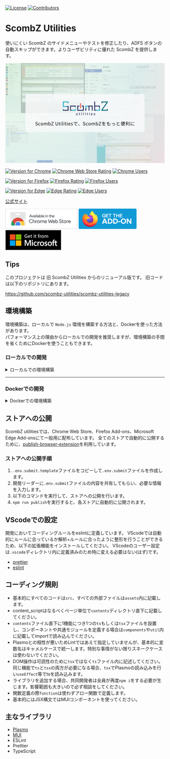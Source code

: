 [![License](https://img.shields.io/github/license/scombz-utilities/scombz-utilities-react?color=white&style=flat-square)](https://github.com/scombz-utilities/scombz-utilities-react/blob/main/LICENSE)
[![Contributors](https://img.shields.io/github/contributors/scombz-utilities/scombz-utilities-react?color=white&style=flat-square)](https://github.com/scombz-utilities/scombz-utilities-react/graphs/contributors)

# ScombZ Utilities

使いにくい ScombZ のサイドメニューやテストを修正したり、ADFS ボタンの自動スキップができます。よりユーザビリティに優れた ScombZ を提供します。

[![ScombZ Utilities](./docs/thumbnail.png)](https://scombz-utilities.com)

[![Version for Chrome](https://img.shields.io/chrome-web-store/v/iejnanaabfgocfjbnmhkfheghbkanibj?color=yellow&style=flat-square)](https://chromewebstore.google.com/detail/scombz-utilities/iejnanaabfgocfjbnmhkfheghbkanibj)
[![Chrome Web Store Rating](https://img.shields.io/chrome-web-store/rating/iejnanaabfgocfjbnmhkfheghbkanibj?color=yellow&style=flat-square)](https://chromewebstore.google.com/detail/scombz-utilities/iejnanaabfgocfjbnmhkfheghbkanibj)
[![Chrome Users](https://img.shields.io/chrome-web-store/users/iejnanaabfgocfjbnmhkfheghbkanibj?color=yellow&style=flat-square)](https://chromewebstore.google.com/detail/scombz-utilities/iejnanaabfgocfjbnmhkfheghbkanibj)

[![Version for Firefox](https://img.shields.io/amo/v/scombz-utilities?color=red&style=flat-square)](https://addons.mozilla.org/ja/firefox/addon/scombz-utilities/)
[![Firefox Rating](https://img.shields.io/amo/rating/scombz-utilities?color=red&style=flat-square)](https://addons.mozilla.org/ja/firefox/addon/scombz-utilities/)
[![Firefox Users](https://img.shields.io/amo/users/scombz-utilities?color=red&style=flat-square)](https://addons.mozilla.org/ja/firefox/addon/scombz-utilities/)

[![Version for Edge](https://img.shields.io/badge/dynamic/json?label=edge%20add-on&prefix=v&query=%24.version&url=https%3A%2F%2Fmicrosoftedge.microsoft.com%2Faddons%2Fgetproductdetailsbycrxid%2Feoddaffbjpphchhdhhfigcijjjbgjhcp)](https://microsoftedge.microsoft.com/addons/detail/arxivutils/eoddaffbjpphchhdhhfigcijjjbgjhcp)
[![Edge Rating](https://img.shields.io/badge/dynamic/json?label=rating&suffix=/5&query=%24.averageRating&url=https%3A%2F%2Fmicrosoftedge.microsoft.com%2Faddons%2Fgetproductdetailsbycrxid%2Feoddaffbjpphchhdhhfigcijjjbgjhcp)](https://microsoftedge.microsoft.com/addons/detail/arxivutils/eoddaffbjpphchhdhhfigcijjjbgjhcp)
[![Edge Users](https://img.shields.io/badge/dynamic/json?label=users&query=%24.activeInstallCount&url=https%3A%2F%2Fmicrosoftedge.microsoft.com%2Faddons%2Fgetproductdetailsbycrxid%2Feoddaffbjpphchhdhhfigcijjjbgjhcp)](https://microsoftedge.microsoft.com/addons/detail/arxivutils/eoddaffbjpphchhdhhfigcijjjbgjhcp)

[公式サイト](https://scombz-utilities.com)

[![Chrome 版のリンク](./docs/chrome.png)](https://chrome.google.com/webstore/detail/scombz-utilities/iejnanaabfgocfjbnmhkfheghbkanibj)
[![Firefox 版のリンク](./docs/firefox.png)](https://addons.mozilla.org/ja/firefox/addon/scombz-utilities/)
[![Edge 版のリンク](./docs/edge.png)](https://microsoftedge.microsoft.com/addons/detail/arxivutils/eoddaffbjpphchhdhhfigcijjjbgjhcp)

## Tips

このプロジェクトは 旧 ScombZ Utilities からのリニューアル版です。
旧コードは以下のリポジトリにあります。

https://github.com/scombz-utilities/scombz-utilities-legacy

## 環境構築

環境構築は、ローカルで `Node.js` 環境を構築する方法と、Dockerを使った方法があります。  
パフォーマンス上の理由からローカルでの開発を推奨しますが、環境構築の手間を省くためにDockerを使うこともできます。

### ローカルでの開発

<details>
<summary> ローカルでの環境構築 </summary>

注意: **Nodeのバージョンは必ず`.node-version`記載のものに合わせること**

### nodeの準備

nodeのバージョンは`20.11.1`で固定とします。

`.node-version`ファイルでバージョンを指定しているため、対応したバージョン管理ツールを使ってインストールしてください。
[asdf](https://asdf-vm.com/)や[nodenv](https://github.com/nodenv/nodenv)などのバージョン管理ツールを使うとよいでしょう。
このreadmeでは`nodenv`を使ったガイドを載せます。

---

<details>
<summary> asdfで実行する際の注意 </summary>

`asdf` の場合は`.node-version`を標準では読み込まないため、`~/.asdfrc`に以下の記述を追加してください。

```bash
legacy_version_file = yes
```

</details>

<details>
<summary> nodenvのインストール for Mac </summary>

① HomeBrewでnodenvのインストールを行います。

```bash
$ brew install nodenv
```

② `~/.zshrc`の最終行にhookを追加します。以下のコマンド2つを実行してください。

（echoではなく、vim等で直接書き込んでも問題ありません）

```bash
$ echo 'export PATH="$HOME/.nodenv/bin:$PATH"' >> ~/.zshrc
```

```bash
$ echo 'eval "$(nodenv init -)"' >> ~/.zshrc
```

③ このままでは `.zshrc`が読み込まれていないので、再読み込みを行います。

```bash
$ source ~/.zshrc
```

④ `.node-version`に記載されているnodeのバージョンを確認して下さい。

(記事確認時点では `v20.11.1`)

確認したバージョンをnodenvでインストールします。

( `.node-version`に記載されているのがv20.11.1でない場合はコマンドを適切に変更してください)

```bash
$ nodenv install 20.11.1
```

⑤ nodenvをリフレッシュします

```bash
$ nodenv rehash
```

⑥ インストールされたnodeのバージョンが合っているかを確認します

```bash
$ node -v
```

</details>

<details>
<summary> nodenvのインストール for Windows (Ubuntu)</summary>

**ここからは必ずWSL Ubuntuを使用してください**

① ビルドツールが無いかもしれないのでインストールします(あればスキップで構わない)

```bash
$ sudo apt install build-essential
```

② 公式の手順でnodenvのインストールを行います([公式](https://github.com/nodenv/nodenv))。さらに、 `nodenv install` を有効にするため、node-buildもインストールします([野良記事](https://omohikane.com/ubuntu_intall_nodenv/))。

```bash
$ git clone https://github.com/nodenv/nodenv.git ~/.nodenv
$ cd ~/.nodenv && src/configure && make -C src
$ git clone https://github.com/nodenv/node-build.git ~/.nodenv/plugins/node-build
```

③ `~/.bashrc`の最終行にhookを追加します。以下のコマンド2つを実行してください。

（echoではなく、vim等で直接書き込んでも問題ありません）

（bash以外のシェルを使っている場合は出力先を適宜変更してください）

```bash
$ echo 'export PATH="$HOME/.nodenv/bin:$PATH"' >> ~/.bashrc
```

```bash
$ echo 'eval "$(nodenv init -)"' >> ~/.bashrc
```

③ このままでは `.bashrc`が読み込まれていないので、再読み込みを行います。

```bash
$ source ~/.bashrc
```

④ `.node-version`に記載されているnodeのバージョンを確認して下さい。

(記事確認時点では `v20.11.1`)

確認したバージョンをnodenvでインストールします。

( `.node-version`に記載されているのがv20.11.1でない場合はコマンドを適切に変更してください)

```bash
$ nodenv install 20.11.1
$ nodenv global 20.11.1
```

⑤ nodenvをリフレッシュします

```bash
$ nodenv rehash
```

⑥ インストールされたnodeのバージョンが合っているかを確認します

```bash
$ node -v
```

</details>

---

### 依存関係パッケージのインストール

このレポジトリでは基本的にパッケージ管理には`npm`を用います。
以下のコマンドを実行して依存関係をインストールしてください。

```bash
$ npm i
```

### 開発サーバーの立ち上げ

以下のコマンドで開発サーバーを立ち上げられます。
`build/chrome-mv3-dev`を読み込んでください。
tsxファイル等を更新するとライブローディングされます。
Killedと表示されて完全に終了しない場合、wslの割り当てメモリが少ない可能性があります。  
初期の割り当ては搭載メモリの50%なので、`.wslconfig`ファイルを作成、または編集し、それ以上を割り当ててください。  

```bash
$ npm run dev
```

### 配布用のビルド

以下のコマンドでビルドできます。
ChromeとFireFoxに対応したビルドがそれぞれ生成されます。

```bash
$ npm run build
```

</details>

---

### Dockerでの開発

<details>
<summary> Dockerでの環境構築 </summary>

1. (まだの場合は)[Docker Desktop](https://www.docker.com/get-started/)をインストールしてください。
1. 以下のコマンドを実行して必要なモジュールをインストールしてください。makeコマンドが使えない場合は、makeをインストールするか、直接docker-composeコマンドを実行してください。

```bash
$ make i
or
$ docker compose run --rm app npm i
```

### 開発サーバーの立ち上げ

以下のコマンドで開発サーバーを立ち上げられます。
`build/chrome-mv3-dev`を読み込んでください。
tsxファイル等を更新するとライブローディングされます。

```bash
$ make dev
or
$ docker compose run --rm app npm run dev
```

### 配布用のビルド

以下のコマンドでビルドできます。
ChromeとFireFoxに対応したビルドがそれぞれ生成されます。

```bash
$ make build
or
$ docker compose run --rm app npm run build
```

</details>

## ストアへの公開

ScombZ utilitiesでは、Chrome Web Store、Firefox Add-ons、Microsoft Edge Add-onsにて一般用に配布しています。
全てのストアで自動的に公開するために、[publish-browser-extension](https://github.com/aklinker1/publish-browser-extension)を利用しています。

### ストアへの公開手順

1. `.env.submit.template`ファイルをコピーして`.env.submit`ファイルを作成します。
1. 開発リーダーに`.env.submit`ファイルの内容を共有してもらい、必要な情報を入力します。
1. 以下のコマンドを実行して、ストアへの公開を行います。
1. `npm run publish`を実行すると、各ストアに自動的に公開されます。

## VScodeでの設定

開発においてコーディングルールをeslintに定義しています。
VScodeでは自動的にルールに合っているか解析+ルールに合ったように整形を行うことができるため、以下の拡張機能をインストールしてください。
VScodeのユーザー設定は`.vscode`ディレクトリ内に定義済みのため特に変える必要はない(はず)です。

- [prettier](https://marketplace.visualstudio.com/items?itemName=esbenp.prettier-vscode)
- [eslint](https://marketplace.visualstudio.com/items?itemName=dbaeumer.vscode-eslint)

## コーディング規則

- 基本的にすべてのコードは`src`、すべての外部ファイルは`assets`内に記載します。
- content_scriptはなるべくページ単位で`contents`ディレクトリ直下に記載してください。
- `contents`ファイル直下に1機能につき1つの`ts`もしくは`tsx`ファイルを設置し、コンポーネントや共通モジュールを定義する場合は`components`や`util`内に記載してimportで読み込んでください。
- Plasmoとの相性が悪いためLintではあえて指定していませんが、基本的に変数名はキャメルケースで統一します。特別な事情がない限りスネークケースは使わないでください。
- DOM操作は可読性のために`tsx`ではなく`ts`ファイル内に記述してください。同じ機能で`ts`と`tsx`の両方が必要になる場合、`tsx`でPlasmoの読み込みを行い`useEffect`等でtsを読み込みます。
- ライブラリを追加する場合、共同開発者は全員が再度`npm i`をする必要が生じます。影響範囲も大きいので必ず相談をしてください。
- 関数定義の際`function`は使わずアロー関数で定義します。
- 基本的にはJSX構文ではMUIコンポーネントを使ってください。

## 主なライブラリ

- [Plasmo](https://docs.plasmo.com/)
- [MUI](https://mui.com/material-ui/)
- ESLint
- Prettier
- TypeScript
